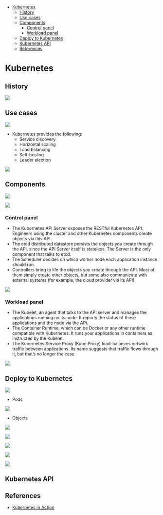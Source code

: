 - [Kubernetes](#kubernetes)
  - [History](#history)
  - [Use cases](#use-cases)
  - [Components](#components)
    - [Control panel](#control-panel)
    - [Workload panel](#workload-panel)
  - [Deploy to Kubernetes](#deploy-to-kubernetes)
  - [Kubernetes API](#kubernetes-api)
  - [References](#references)

# Kubernetes
## History

![](./images/kubernetes_google_dataprocessing.png)

## Use cases

![](./images/kubernetes_cloud_deployment.png)

* Kubernetes provides the following:
  * Service discovery
  * Horizontal scaling
  * Load balancing
  * Self-healing 
  * Leader election

![](./images/kubernetes_analogy.png)

## Components

![](./images/kubernetes_control_workload_panel.png)

![](./images/kubernetes_control_workload_panel2.png)

### Control panel
* The Kubernetes API Server exposes the RESTful Kubernetes API. Engineers using the cluster and other Kubernetes components create objects via this API.
* The etcd distributed datastore persists the objects you create through the API, since the API Server itself is stateless. The Server is the only component that talks to etcd.
* The Scheduler decides on which worker node each application instance should run.
* Controllers bring to life the objects you create through the API. Most of them simply create other objects, but some also communicate with external systems (for example, the cloud provider via its API).

![](./images/kubernetes_control_panel.png)

### Workload panel
* The Kubelet, an agent that talks to the API server and manages the applications running on its node. It reports the status of these applications and the node via the API.
* The Container Runtime, which can be Docker or any other runtime compatible with Kubernetes. It runs your applications in containers as instructed by the Kubelet.
* The Kubernetes Service Proxy (Kube Proxy) load-balances network traffic between applications. Its name suggests that traffic flows through it, but that’s no longer the case. 

![](./images/kubernetes_work_panel.png)

## Deploy to Kubernetes

![](./images/deploy_to_kubernetes.png)

* Pods

![](./images/kubernetes_pods_worker_containers.png)

* Objects

![](./images/kubernetes_deployment_objects.png)

![](./images/kubernetes_objects_loadbalancer.png)

![](./images/microsvcs_connection_throughServiceNodePort.png)

![](./images/microsvcs_loadbalancing_multiplePods.png)

![](./images/microsvcs_deployed_application.png)

## Kubernetes API

## References
* [Kubernetes in Action](https://www.manning.com/books/kubernetes-in-action)